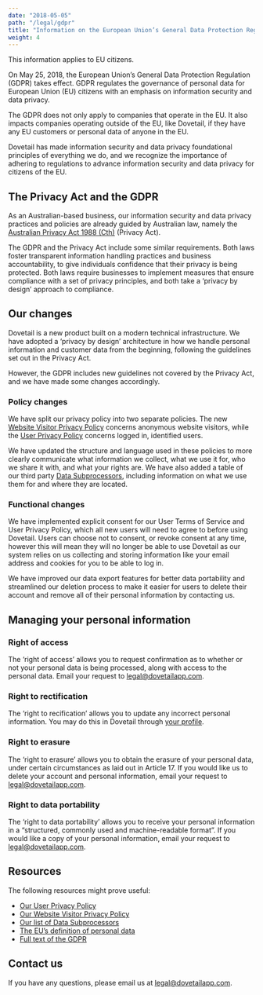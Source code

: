 ```yaml
---
date: "2018-05-05"
path: "/legal/gdpr"
title: "Information on the European Union’s General Data Protection Regulation (GDPR)"
weight: 4
---
```


This information applies to EU citizens.

On May 25, 2018, the European Union’s General Data Protection Regulation (GDPR) takes effect. GDPR regulates the governance of personal data for European Union (EU) citizens with an emphasis on information security and data privacy.

The GDPR does not only apply to companies that operate in the EU. It also impacts companies operating outside of the EU, like Dovetail, if they have any EU customers or personal data of anyone in the EU.

Dovetail has made information security and data privacy foundational principles of everything we do, and we recognize the importance of adhering to regulations to advance information security and data privacy for citizens of the EU.

## The Privacy Act and the GDPR

As an Australian-based business, our information security and data privacy practices and policies are already guided by Australian law, namely the [Australian Privacy Act 1988 (Cth)](https://www.legislation.gov.au/Details/C2017C00283) (Privacy Act).

The GDPR and the Privacy Act include some similar requirements. Both laws foster transparent information handling practices and business accountability, to give individuals confidence that their privacy is being protected. Both laws require businesses to implement measures that ensure compliance with a set of privacy principles, and both take a ‘privacy by design’ approach to compliance.

## Our changes

Dovetail is a new product built on a modern technical infrastructure. We have adopted a ‘privacy by design’ architecture in how we handle personal information and customer data from the beginning, following the guidelines set out in the Privacy Act.

However, the GDPR includes new guidelines not covered by the Privacy Act, and we have made some changes accordingly.

### Policy changes

We have split our privacy policy into two separate policies. The new [Website Visitor Privacy Policy](/legal/website-privacy) concerns anonymous website visitors, while the [User Privacy Policy](/legal/privacy) concerns logged in, identified users.

We have updated the structure and language used in these policies to more clearly communicate what information we collect, what we use it for, who we share it with, and what your rights are. We have also added a table of our third party [Data Subprocessors](/legal/data-subprocessors), including information on what we use them for and where they are located.

### Functional changes

We have implemented explicit consent for our User Terms of Service and User Privacy Policy, which all new users will need to agree to before using Dovetail. Users can choose not to consent, or revoke consent at any time, however this will mean they will no longer be able to use Dovetail as our system relies on us collecting and storing information like your email address and cookies for you to be able to log in.

We have improved our data export features for better data portability and streamlined our deletion process to make it easier for users to delete their account and remove all of their personal information by contacting us.

## Managing your personal information

### Right of access

The ‘right of access’ allows you to request confirmation as to whether or not your personal data is being processed, along with access to the personal data. Email your request to [legal@dovetailapp.com](mailto:legal@dovetailapp.com).

### Right to rectification

The ‘right to recification’ allows you to update any incorrect personal information. You may do this in Dovetail through [your profile](/profile).

### Right to erasure

The ‘right to erasure’ allows you to obtain the erasure of your personal data, under certain circumstances as laid out in Article 17. If you would like us to delete your account and personal information, email your request to [legal@dovetailapp.com](mailto:legal@dovetailapp.com).

### Right to data portability

The ‘right to data portability’ allows you to receive your personal information in a “structured, commonly used and machine-readable format”. If you would like a copy of your personal information, email your request to [legal@dovetailapp.com](mailto:legal@dovetailapp.com).

## Resources

The following resources might prove useful:

* [Our User Privacy Policy](/legal/privacy)
* [Our Website Visitor Privacy Policy](/legal/website-privacy)
* [Our list of Data Subprocessors](/legal/data-subprocessors)
* [The EU’s definition of personal data](https://ec.europa.eu/info/law/law-topic/data-protection/reform/what-personal-data_en)
* [Full text of the GDPR](https://gdpr-info.eu/)

## Contact us

If you have any questions, please email us at [legal@dovetailapp.com](mailto:legal@dovetailapp.com).
